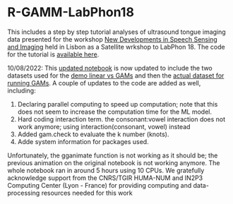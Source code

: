 # R-GAMM-LabPhon18

This includes a step by step tutorial analyses of ultrasound tongue imaging data presented for the workshop [New Developments in Speech Sensing and Imaging](http://labphon16.labphon.org/se-04.html) held in Lisbon as a Satellite wrkshop to LabPhon 18. The code for the tutorial is [available here](https://jalalal-tamimi.github.io/R-GAMM-LabPhon18/GAMMsLabPhon.nb.html). 

10/08/2022: This [updated notebook](https://jalalal-tamimi.github.io/R-GAMM-LabPhon18/GAMMsLabPhon2022.nb.html) is now updated to include the two datasets used for the [demo linear vs GAMs](https://github.com/JalalAl-Tamimi/R-GAMM-LabPhon18/blob/master/dataProd_duud.csv) and then the [actual dataset for running GAMs](https://github.com/JalalAl-Tamimi/R-GAMM-LabPhon18/blob/master/resultsFull.c_NoRelNoz.csv). A couple of updates to the code are added as well, including: 

1. Declaring parallel computing to speed up computation; note that this does not seem to increase the computation time for the ML model.
2. Hard coding interaction term. the consonant:vowel interaction does not work anymore; using interaction(consonant, vowel) instead
3. Added gam.check to evaluate the k number (knots). 
4. Adde system information for packages used.

Unfortunately, the gganimate function is not working as it should be; the previous animation on the original notebook is not working anymore. 
The whole notebook ran in around 5 hours using 10 CPUs. We gratefully acknowledge support from the CNRS/TGIR HUMA-NUM and IN2P3 Computing Center (Lyon - France) for providing computing and data-processing resources needed for this work



